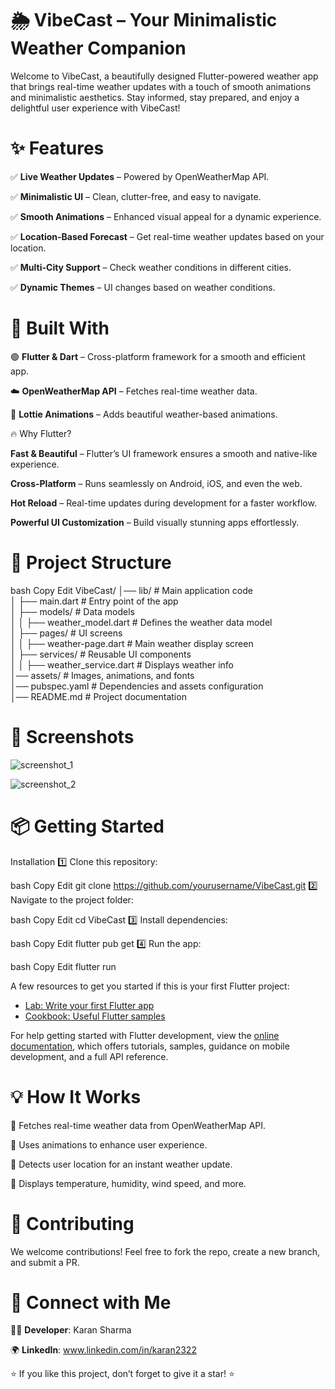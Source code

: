 # 🌦️ VibeCast – Your Minimalistic Weather Companion

Welcome to VibeCast, a beautifully designed Flutter-powered weather app that brings real-time weather updates with a touch of smooth animations and minimalistic aesthetics. Stay informed, stay prepared, and enjoy a delightful user experience with VibeCast!


# ✨ Features

✅ **Live Weather Updates** – Powered by OpenWeatherMap API. 

✅ **Minimalistic UI** – Clean, clutter-free, and easy to navigate.

✅ **Smooth Animations** – Enhanced visual appeal for a dynamic experience.

✅ **Location-Based Forecast** – Get real-time weather updates based on your location.

✅ **Multi-City Support** – Check weather conditions in different cities.

✅ **Dynamic Themes** – UI changes based on weather conditions.


# 🚀 Built With

🟢 **Flutter & Dart** – Cross-platform framework for a smooth and efficient app.

☁️ **OpenWeatherMap API** – Fetches real-time weather data.

🎨 **Lottie Animations**  – Adds beautiful weather-based animations.

🔥 Why Flutter?

**Fast & Beautiful** – Flutter’s UI framework ensures a smooth and native-like experience.

**Cross-Platform** – Runs seamlessly on Android, iOS, and even the web.

**Hot Reload** – Real-time updates during development for a faster workflow.

**Powerful UI Customization** – Build visually stunning apps effortlessly.

# 📂 Project Structure

bash
Copy
Edit
VibeCast/
│── lib/                          # Main application code  
│   ├── main.dart                 # Entry point of the app   
│   ├── models/                   # Data models  
│   │   ├── weather_model.dart    # Defines the weather data model  
│   ├── pages/                    # UI screens  
│   │   ├── weather-page.dart     # Main weather display screen   
│   ├── services/                 # Reusable UI components  
│   │   ├── weather_service.dart  # Displays weather info   
│── assets/                       # Images, animations, and fonts  
│── pubspec.yaml                  # Dependencies and assets configuration  
│── README.md                     # Project documentation  


# 📸 Screenshots


![screenshot_1](https://github.com/user-attachments/assets/be2e70ce-322a-4587-8fb4-c2579f737492)


![screenshot_2](https://github.com/user-attachments/assets/7f03b18b-d640-4655-8c3b-08000a38e97e)






# 📦 Getting Started
Installation
1️⃣ Clone this repository:

bash
Copy
Edit
git clone https://github.com/yourusername/VibeCast.git
2️⃣ Navigate to the project folder:

bash
Copy
Edit
cd VibeCast
3️⃣ Install dependencies:

bash
Copy
Edit
flutter pub get
4️⃣ Run the app:

bash
Copy
Edit
flutter run

A few resources to get you started if this is your first Flutter project:

- [Lab: Write your first Flutter app](https://docs.flutter.dev/get-started/codelab)
- [Cookbook: Useful Flutter samples](https://docs.flutter.dev/cookbook)

For help getting started with Flutter development, view the
[online documentation](https://docs.flutter.dev/), which offers tutorials,
samples, guidance on mobile development, and a full API reference.


# 💡 How It Works

🔹 Fetches real-time weather data from OpenWeatherMap API.

🔹 Uses animations to enhance user experience.

🔹 Detects user location for an instant weather update.

🔹 Displays temperature, humidity, wind speed, and more.

# 🤝 Contributing
We welcome contributions! Feel free to fork the repo, create a new branch, and submit a PR.

# 📩 Connect with Me

👨‍💻 **Developer**: Karan Sharma

🌍 **LinkedIn**: www.linkedin.com/in/karan2322



⭐ If you like this project, don’t forget to give it a star! ⭐



